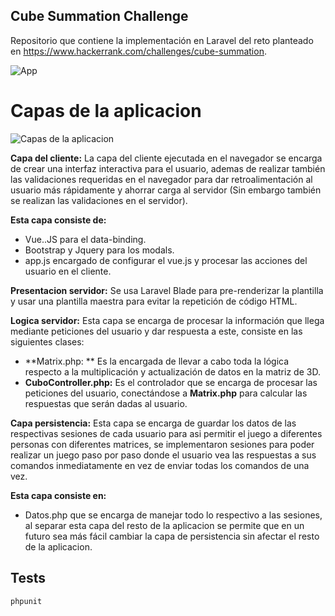 Cube Summation Challenge
------------------------

Repositorio que contiene la implementación en Laravel del reto planteado en https://www.hackerrank.com/challenges/cube-summation.


![App](http://s16.postimg.org/c2znqlmat/Screen_Shot_2016_01_15_at_5_06_24_PM.png)


Capas de la aplicacion
=======

![Capas de la aplicacion](http://s11.postimg.org/awackujar/Screen_Shot_2016_01_15_at_5_01_25_PM.png)

**Capa del cliente:**
La capa del cliente ejecutada en el navegador se encarga de crear una interfaz interactiva para el usuario, ademas de realizar también las validaciones requeridas en el navegador para dar retroalimentación al usuario más rápidamente y ahorrar carga al servidor (Sin embargo también se realizan las validaciones en el servidor).

**Esta capa consiste de:**

 - Vue..JS para el data-binding.
 - Bootstrap y Jquery para los modals.
 - app.js encargado de configurar el vue.js y procesar las acciones del usuario en el cliente.

**Presentacion servidor:**
Se usa Laravel Blade para pre-renderizar la plantilla y usar una plantilla maestra para evitar la repetición de código HTML.

 **Logica servidor:**
 Esta capa se encarga de procesar la información que llega mediante peticiones del usuario y dar respuesta a este, consiste en las siguientes clases:

 - **Matrix.php: ** Es la encargada de llevar a cabo toda la lógica respecto a la multiplicación y actualización de datos en la matriz de 3D.
 - **CuboController.php:** Es el controlador que se encarga de procesar las peticiones del usuario, conectándose a **Matrix.php** para calcular las respuestas que serán dadas al usuario.

**Capa persistencia:**
Esta capa se encarga de guardar los datos de las respectivas sesiones de cada usuario para asi permitir el juego a diferentes personas con diferentes matrices, se implementaron sesiones para poder realizar un juego paso por paso donde el usuario vea las respuestas a sus comandos inmediatamente en vez de enviar todas los comandos de una vez.

**Esta capa consiste en:**

 - Datos.php que se encarga de manejar todo lo respectivo a las sesiones, al separar esta capa del resto de la aplicacion se permite que en un futuro sea más fácil cambiar la capa de persistencia sin afectar el resto de la aplicacion.


Tests
-------

    phpunit